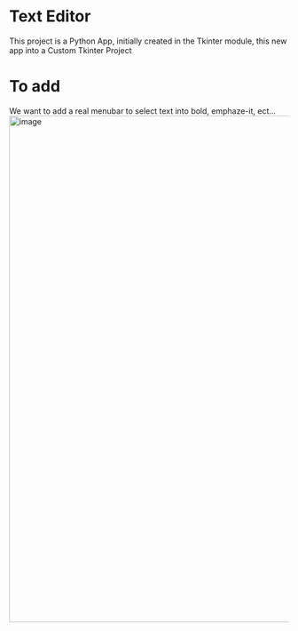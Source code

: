 # Text Editor
This project is a Python App, initially created in the Tkinter module, this new app into a Custom Tkinter Project

# To add
We want to add a real menubar to select text into bold, emphaze-it, ect…
<img width="912" alt="image" src="https://github.com/Lounys-Dev/Text-Editor/assets/142540009/7461153c-2965-4a50-bec4-e6db9c883d72">
